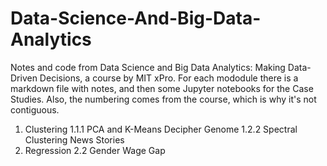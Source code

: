 # Data-Science-And-Big-Data-Analytics

Notes and code from Data Science and Big Data Analytics: Making Data-Driven Decisions, a course by MIT xPro. For each mododule there is a markdown file with notes, and then some Jupyter notebooks for the Case Studies.  Also, the numbering comes from the course, which is why it's not contiguous. 

  1. Clustering
    1.1.1 PCA and K-Means Decipher Genome
    1.2.2 Spectral Clustering News Stories
  2. Regression
    2.2 Gender Wage Gap
